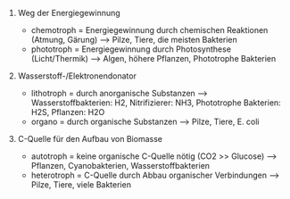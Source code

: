 1. Weg der Energiegewinnung
	- chemotroph = Energiegewinnung durch chemischen Reaktionen (Atmung, Gärung)
	--> Pilze, Tiere, die meisten Bakterien
	- phototroph = Energiegewinnung durch Photosynthese (Licht/Thermik)
	--> Algen, höhere Pflanzen, Phototrophe Bakterien 
	

2. Wasserstoff-/Elektronendonator 
	- lithotroph = durch anorganische Substanzen
	--> Wasserstoffbakterien: H2, Nitrifizierer: NH3, Phototrophe Bakterien: H2S, Pflanzen: H2O
	- organo = durch organische Substanzen
	--> Pilze, Tiere, E. coli

3. C-Quelle für den Aufbau von Biomasse
	- autotroph = keine organische C-Quelle nötig (CO2 >> Glucose)
	--> Pflanzen, Cyanobakterien, Wasserstoffbakterien 
	- heterotroph = C-Quelle durch Abbau organischer Verbindungen
	--> Pilze, Tiere, viele Bakterien 
	